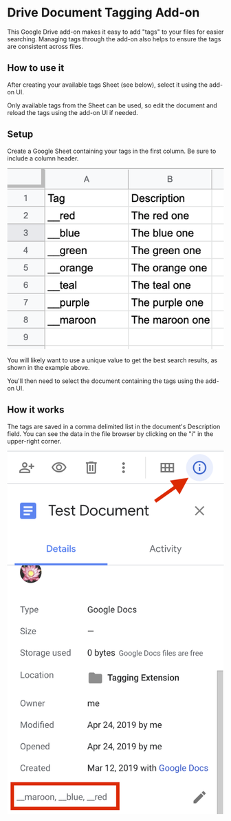 # Drive Document Tagging Add-on
This Google Drive add-on makes it easy to add "tags" to your files for easier searching. Managing tags through the add-on also helps to ensure the tags are consistent across files.

## How to use it
After creating your available tags Sheet (see below), select it using the add-on UI.

Only available tags from the Sheet can be used, so edit the document and reload the tags using the add-on UI if needed.

## Setup
Create a Google Sheet containing your tags in the first column. Be sure to include a column header.

![Google Sheet showing the available tags and descriptions](images/sheet_example.png)

You will likely want to use a unique value to get the best search results, as shown in the example above.

You'll then need to select the document containing the tags using the add-on UI.

## How it works
The tags are saved in a comma delimited list in the document's Description field. You can see the data in the file browser by clicking on the "i" in the upper-right corner.

![Drive file browser showing the info section containing the description](images/file_description.png)

